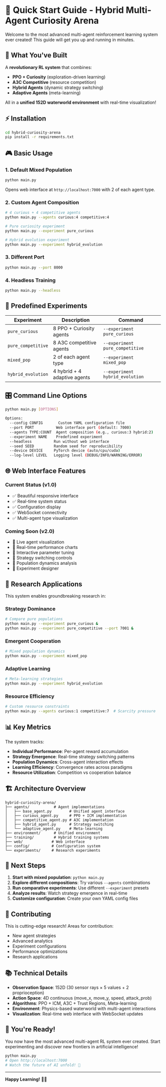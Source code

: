 # 🚀 Quick Start Guide - Hybrid Multi-Agent Curiosity Arena

Welcome to the most advanced multi-agent reinforcement learning system ever created! This guide will get you up and running in minutes.

## 🎯 What You've Built

A **revolutionary RL system** that combines:
- **PPO + Curiosity** (exploration-driven learning)
- **A3C Competitive** (resource competition)
- **Hybrid Agents** (dynamic strategy switching)
- **Adaptive Agents** (meta-learning)

All in a **unified 152D waterworld environment** with real-time visualization!

## ⚡ Installation

```bash
cd hybrid-curiosity-arena
pip install -r requirements.txt
```

## 🎮 Basic Usage

### 1. Default Mixed Population
```bash
python main.py
```
Opens web interface at `http://localhost:7000` with 2 of each agent type.

### 2. Custom Agent Composition
```bash
# 4 curious + 4 competitive agents
python main.py --agents curious:4 competitive:4

# Pure curiosity experiment
python main.py --experiment pure_curious

# Hybrid evolution experiment  
python main.py --experiment hybrid_evolution
```

### 3. Different Port
```bash
python main.py --port 8000
```

### 4. Headless Training
```bash
python main.py --headless
```

## 🧪 Predefined Experiments

| Experiment | Description | Command |
|------------|-------------|---------|
| `pure_curious` | 8 PPO + Curiosity agents | `--experiment pure_curious` |
| `pure_competitive` | 8 A3C competitive agents | `--experiment pure_competitive` |
| `mixed_pop` | 2 of each agent type | `--experiment mixed_pop` |
| `hybrid_evolution` | 4 hybrid + 4 adaptive agents | `--experiment hybrid_evolution` |

## 🎛️ Command Line Options

```bash
python main.py [OPTIONS]

Options:
  --config CONFIG       Custom YAML configuration file
  --port PORT          Web interface port (default: 7000)
  --agents TYPE:COUNT  Agent composition (e.g., curious:3 hybrid:2)
  --experiment NAME    Predefined experiment
  --headless          Run without web interface
  --seed SEED         Random seed for reproducibility
  --device DEVICE     PyTorch device (auto/cpu/cuda)
  --log-level LEVEL   Logging level (DEBUG/INFO/WARNING/ERROR)
```

## 🌐 Web Interface Features

### **Current Status** (v1.0)
- ✅ Beautiful responsive interface
- ✅ Real-time system status
- ✅ Configuration display
- ✅ WebSocket connectivity
- ✅ Multi-agent type visualization

### **Coming Soon** (v2.0)
- 🔄 Live agent visualization
- 🔄 Real-time performance charts
- 🔄 Interactive parameter tuning
- 🔄 Strategy switching controls
- 🔄 Population dynamics analysis
- 🔄 Experiment designer

## 🔬 Research Applications

This system enables groundbreaking research in:

### **Strategy Dominance**
```bash
# Compare pure populations
python main.py --experiment pure_curious &
python main.py --experiment pure_competitive --port 7001 &
```

### **Emergent Cooperation**
```bash
# Mixed population dynamics
python main.py --experiment mixed_pop
```

### **Adaptive Learning**
```bash
# Meta-learning strategies
python main.py --experiment hybrid_evolution
```

### **Resource Efficiency**
```bash
# Custom resource constraints
python main.py --agents curious:1 competitive:7  # Scarcity pressure
```

## 📊 Key Metrics

The system tracks:
- **Individual Performance**: Per-agent reward accumulation
- **Strategy Emergence**: Real-time strategy switching patterns
- **Population Dynamics**: Cross-agent interaction effects
- **Learning Efficiency**: Convergence rates across paradigms
- **Resource Utilization**: Competition vs cooperation balance

## 🏗️ Architecture Overview

```
hybrid-curiosity-arena/
├── agents/           # Agent implementations
│   ├── base_agent.py        # Unified agent interface
│   ├── curious_agent.py     # PPO + ICM implementation
│   ├── competitive_agent.py # A3C implementation
│   ├── hybrid_agent.py      # Strategy switching
│   └── adaptive_agent.py    # Meta-learning
├── environment/      # Unified environment
├── training/         # Hybrid training systems
├── web/             # Web interface
├── config/          # Configuration system
└── experiments/     # Research experiments
```

## 🎯 Next Steps

1. **Start with mixed population**: `python main.py`
2. **Explore different compositions**: Try various `--agents` combinations
3. **Run comparative experiments**: Use different `--experiment` presets
4. **Analyze results**: Watch strategy emergence in real-time
5. **Customize configuration**: Create your own YAML config files

## 🤝 Contributing

This is cutting-edge research! Areas for contribution:
- New agent strategies
- Advanced analytics
- Experiment configurations
- Performance optimizations
- Research applications

## 📚 Technical Details

- **Observation Space**: 152D (30 sensor rays × 5 values + 2 proprioception)
- **Action Space**: 4D continuous (move_x, move_y, speed, attack_prob)
- **Algorithms**: PPO + ICM, A3C + Trust Regions, Meta-learning
- **Environment**: Physics-based waterworld with multi-agent interactions
- **Visualization**: Real-time web interface with WebSocket updates

## 🎉 You're Ready!

You now have the most advanced multi-agent RL system ever created. Start experimenting and discover new frontiers in artificial intelligence!

```bash
python main.py
# Open http://localhost:7000
# Watch the future of AI unfold! 🚀
```

---

**Happy Learning!** 🧠✨
